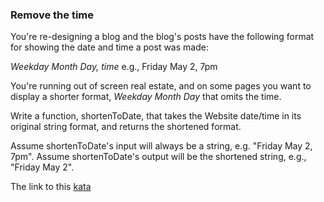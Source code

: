 ### Remove the time

You're re-designing a blog and the blog's posts have the following format for showing the date and time a post was made:

*Weekday Month Day, time* e.g., Friday May 2, 7pm

You're running out of screen real estate, and on some pages you want to display a shorter format, *Weekday Month Day* that omits the time.

Write a function, shortenToDate, that takes the Website date/time in its original string format, and returns the shortened format.

Assume shortenToDate's input will always be a string, e.g. "Friday May 2, 7pm". Assume shortenToDate's output will be the shortened string, e.g., "Friday May 2".  

The link to this [kata](https://www.codewars.com/kata/remove-the-time/javascript)
